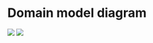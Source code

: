 # Domain model diagram

<!--
@startuml
class Family {
  FirstSurname : String
  SecondSurname : String
}
class Parent {
  Name : String
  Surname: String
} 
class Child {
  Name : String
} 
class BankAccount
class Course
abstract class "Activity"
class Familiar
class Individual
Activity <|-- Familiar
Activity <|-- Individual
Familiar o-up- Family
Activity o-up- BankAccount
Individual o-up- Child
Family *-- "N" Child
Family *-- "1..2" Parent
Parent *-- "0..N" BankAccount
Child o-- "1" Course
Family o-- BankAccount
@enduml
-->

![](firstDiagram.svg)
![](https://www.plantuml.com/plantuml/svg/RP11IyGm48Nl-HL3ZaABUXGFkmeBNXQXls1CWWRJH9A9KDJ_Racc9BezbRxtljVEEoJ2I7bsGZbC2KuuMxV0bm0usPXeoj7ZRE0E9ehMlwxwP5Jm-iBuuOPdZCPJQJZ_8vbf20Y67j-iqutPIJoWVpyg5RAdZGav9YFm9L54HL1LULHaFoqjih_8OkJN9wzNMsTqOal2_VSmjDmVkSzl2GX3_c1WQV6gzl_PM3RBcO8tlbhRvLdkY3VZU2jvI54VrRWUnnNeFr672uMIF0bt5RNF7epNUNQ_)
